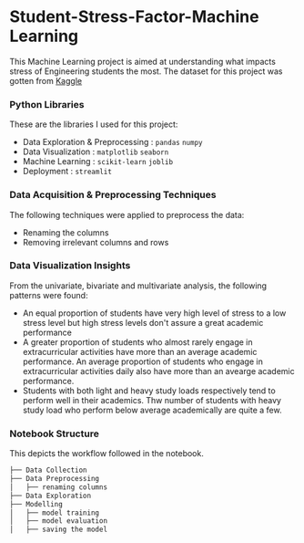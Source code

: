 # Student-Stress-Factor-Machine Learning


This Machine Learning project is aimed at understanding what impacts stress of Engineering students the most. The dataset for this project was gotten from [Kaggle](https://www.kaggle.com/datasets/samyakb/student-stress-factors)

### Python Libraries
These are the libraries I used for this project: 
- Data Exploration & Preprocessing : `pandas` `numpy` 
- Data Visualization : `matplotlib` `seaborn`
- Machine Learning : `scikit-learn` `joblib`
- Deployment : `streamlit`

### Data Acquisition & Preprocessing Techniques
The following techniques were applied to preprocess the data:
- Renaming the columns
- Removing irrelevant columns and rows

### Data Visualization Insights
From the univariate, bivariate and multivariate analysis, the following patterns were found:
- An equal proportion of students have very high level of stress to a low stress level but high stress levels don't assure a great academic performance
- A greater proportion of students who almost rarely engage in extracurricular activities have more than an average academic performance. An average proportion of students who engage in extracurricular activities daily also have more than an avearge academic performance.
- Students with both light and heavy study loads respectively tend to perform well in their academics. Thw number of students with heavy study load who perform below average academically are quite a few. 


### Notebook Structure
This depicts the workflow followed in the notebook.

```bash
├── Data Collection
├── Data Preprocessing
│   ├── renaming columns
├── Data Exploration
├── Modelling
│   ├── model training
│   ├── model evaluation
│   ├── saving the model
```
